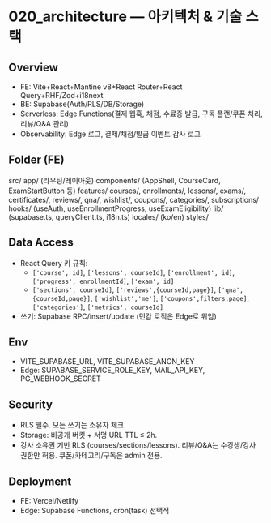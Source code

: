 # 020_architecture — 아키텍처 & 기술 스택

## Overview
- FE: Vite+React+Mantine v8+React Router+React Query+RHF/Zod+i18next
- BE: Supabase(Auth/RLS/DB/Storage)
- Serverless: Edge Functions(결제 웹훅, 채점, 수료증 발급, 구독 플랜/쿠폰 처리, 리뷰/Q&A 관리)
- Observability: Edge 로그, 결제/채점/발급 이벤트 감사 로그

## Folder (FE)
src/
  app/ (라우팅/레이아웃)
  components/ (AppShell, CourseCard, ExamStartButton 등)
  features/
    courses/, enrollments/, lessons/, exams/, certificates/, reviews/, qna/, wishlist/, coupons/, categories/, subscriptions/
  hooks/ (useAuth, useEnrollmentProgress, useExamEligibility)
  lib/ (supabase.ts, queryClient.ts, i18n.ts)
  locales/ (ko/en)
  styles/

## Data Access
- React Query 키 규칙: 
  - `['course', id]`, `['lessons', courseId]`, `['enrollment', id]`, `['progress', enrollmentId]`, `['exam', id]`
  - `['sections', courseId]`, `['reviews',{courseId,page}]`, `['qna',{courseId,page}]`, `['wishlist','me']`, `['coupons',filters,page]`, `['categories']`, `['metrics', courseId]`
- 쓰기: Supabase RPC/insert/update (민감 로직은 Edge로 위임)

## Env
- VITE_SUPABASE_URL, VITE_SUPABASE_ANON_KEY
- Edge: SUPABASE_SERVICE_ROLE_KEY, MAIL_API_KEY, PG_WEBHOOK_SECRET

## Security
- RLS 필수. 모든 쓰기는 소유자 체크.
- Storage: 비공개 버킷 + 서명 URL TTL ≤ 2h.
- 강사 소유권 기반 RLS (courses/sections/lessons). 리뷰/Q&A는 수강생/강사 권한만 허용. 쿠폰/카테고리/구독은 admin 전용.

## Deployment
- FE: Vercel/Netlify
- Edge: Supabase Functions, cron(task) 선택적

